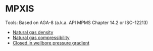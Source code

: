 # MPXIS
Tools:
Based on AGA-8 (a.k.a. API MPMS Chapter 14.2 or ISO-12213)
* [Natural gas density](AGA-8.html)
* [Natural gas compressibility](AGA-8_Compressibility.html)
* [Closed in wellbore pressure gradient](BHP.html)
